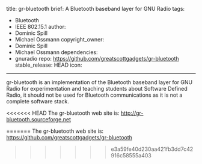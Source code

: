 title: gr-bluetooth
brief: A Bluetooth baseband layer for GNU Radio
tags:
  - Bluetooth
  - IEEE 802.15.1
author:
  - Dominic Spill
  - Michael Ossmann
copyright_owner:
  - Dominic Spill
  - Michael Ossmann
dependencies:
  - gnuradio
repo: https://github.com/greatscottgadgets/gr-bluetooth
stable_release: HEAD
icon:
---

gr-bluetooth is an implementation of the Bluetooth baseband layer for GNU Radio for experimentation and teaching students about Software Defined Radio, it should not be used for Bluetooth communications as it is not a complete software stack.

<<<<<<< HEAD
The gr-bluetooth web site is: http://gr-bluetooth.sourceforge.net

=======
The gr-bluetooth web site is: https://github.com/greatscottgadgets/gr-bluetooth
>>>>>>> e3a59fe40d230aa421fb3dd7c42916c58555a403
